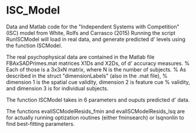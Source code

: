 # ISC_Model
Data and Matlab code for the "Independent Systems with Competition" (ISC) model from White, Rolfs and Carrasco (2015)
Running the script RunISCModel will load in real data, and generate predicted d' levels using the function ISCModel. 

The real psychophysical data are contained in the Matlab file FBAxSADPrimes.mat
matrices X1Ds and X2Ds, of d' accuracy measures.
% Each of those is a 3x3xN matrix, where N is the number of subjects. 
% As described in the struct "dimensionLabels" (also in the .mat file),
% dimension 1 is the spatial cue validity, dimension 2 is feature cue
% validity, and dimension 3 is for individual subjects. 

The function ISCModel takes in 6 parameters and ouputs predicted d' data. 

The functions evalISCModelResids_fmin and evalISCModelResids_lsq are for actually running optization routines (either fminsearch) 
or lsqnonlin to find best-fitting parameters. 

